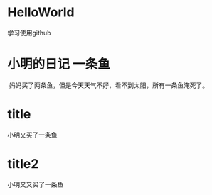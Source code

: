 # HelloWorld
学习使用github
# 小明的日记 一条鱼
  妈妈买了两条鱼，但是今天天气不好，看不到太阳，所有一条鱼淹死了。
# title
  小明又买了一条鱼
# title2
  小明又又买了一条鱼
  
